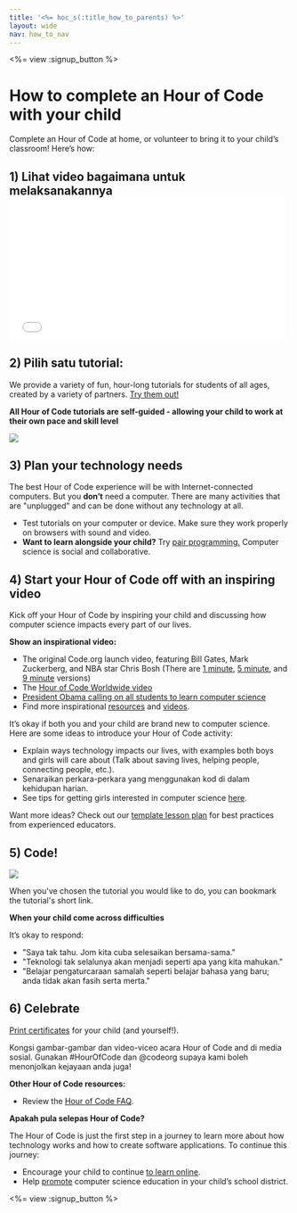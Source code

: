 ```yaml
---
title: '<%= hoc_s(:title_how_to_parents) %>'
layout: wide
nav: how_to_nav
---
```

<%= view :signup_button %>

# How to complete an Hour of Code with your child

Complete an Hour of Code at home, or volunteer to bring it to your child’s classroom! Here’s how:

## 1) Lihat video bagaimana untuk melaksanakannya <iframe width="500" height="255" src="//www.youtube.com/embed/SrnvvWDm73k" frameborder="0" allowfullscreen mark="crwd-mark"></iframe> 

## 2) Pilih satu tutorial:

We provide a variety of fun, hour-long tutorials for students of all ages, created by a variety of partners. [Try them out!](<%= resolve_url('/learn') %>)

**All Hour of Code tutorials are self-guided - allowing your child to work at their own pace and skill level**

[![](/images/fit-700/tutorials.png)](<%= resolve_url('/learn') %>)

## 3) Plan your technology needs

The best Hour of Code experience will be with Internet-connected computers. But you **don’t** need a computer. There are many activities that are "unplugged" and can be done without any technology at all.

- Test tutorials on your computer or device. Make sure they work properly on browsers with sound and video.
- **Want to learn alongside your child?** Try [pair programming.](http://www.ncwit.org/resources/pair-programming-box-power-collaborative-learning) Computer science is social and collaborative.

## 4) Start your Hour of Code off with an inspiring video

Kick off your Hour of Code by inspiring your child and discussing how computer science impacts every part of our lives.

**Show an inspirational video:**

- The original Code.org launch video, featuring Bill Gates, Mark Zuckerberg, and NBA star Chris Bosh (There are [1 minute](https://www.youtube.com/watch?v=qYZF6oIZtfc), [5 minute](https://www.youtube.com/watch?v=nKIu9yen5nc), and [9 minute](https://www.youtube.com/watch?v=dU1xS07N-FA) versions)
- The [Hour of Code Worldwide video](https://www.youtube.com/watch?v=KsOIlDT145A)
- [President Obama calling on all students to learn computer science](https://www.youtube.com/watch?v=6XvmhE1J9PY)
- Find more inspirational [resources](<%= resolve_url('https://code.org/inspire') %>) and [videos](https://www.youtube.com/playlist?list=PLzdnOPI1iJNfpD8i4Sx7U0y2MccnrNZuP).

It’s okay if both you and your child are brand new to computer science. Here are some ideas to introduce your Hour of Code activity:

- Explain ways technology impacts our lives, with examples both boys and girls will care about (Talk about saving lives, helping people, connecting people, etc.).
- Senaraikan perkara-perkara yang menggunakan kod di dalam kehidupan harian.
- See tips for getting girls interested in computer science [here](<%= resolve_url('https://code.org/girls') %>).

Want more ideas? Check out our [template lesson plan](/files/AfterschoolEducatorLessonPlanOutline.docx) for best practices from experienced educators.

## 5) Code!

<img src="/images/fit-700/tutorial-short-link.png" />

When you've chosen the tutorial you would like to do, you can bookmark the tutorial's short link.

**When your child come across difficulties**

It’s okay to respond:

- "Saya tak tahu. Jom kita cuba selesaikan bersama-sama."
- "Teknologi tak selalunya akan menjadi seperti apa yang kita mahukan."
- "Belajar pengaturcaraan samalah seperti belajar bahasa yang baru; anda tidak akan fasih serta merta."

## 6) Celebrate

[Print certificates](<%= resolve_url('https://code.org/certificates') %>) for your child (and yourself!).

Kongsi gambar-gambar dan video-viceo acara Hour of Code and di media sosial. Gunakan #HourOfCode dan @codeorg supaya kami boleh menonjolkan kejayaan anda juga!

**Other Hour of Code resources:**

- Review the [Hour of Code FAQ](https://support.code.org/hc/en-us/categories/200147083-Hour-of-Code).

**Apakah pula selepas Hour of Code?**

The Hour of Code is just the first step in a journey to learn more about how technology works and how to create software applications. To continue this journey:

- Encourage your child to continue [to learn online](<%= resolve_url('https://code.org/learn/beyond') %>).
- Help [promote](<%= resolve_url('/promote') %>) computer science education in your child’s school district.

<%= view :signup_button %>